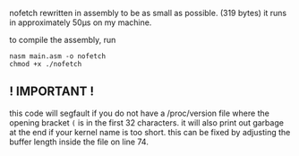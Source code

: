 nofetch rewritten in assembly to be as small as possible. (319 bytes)
it runs in approximately 50µs on my machine.

to compile the assembly, run
```
nasm main.asm -o nofetch
chmod +x ./nofetch
```
## ! IMPORTANT !
this code will segfault if you do not have a /proc/version file where the opening bracket `(` is in the first 32 characters.
it will also print out garbage at the end if your kernel name is too short.
this can be fixed by adjusting the buffer length inside the file on line 74.
